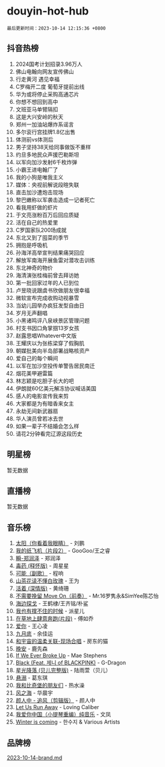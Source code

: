 # douyin-hot-hub

`最后更新时间：2023-10-14 12:15:36 +0800`

## 抖音热榜

1. 2024国考计划招录3.96万人
1. 佛山电翰向网友宣传佛山
1. 行走黄河 遇见幸福
1. C罗梅开二度 葡萄牙提前出线
1. 华为或将停止采购高通芯片
1. 你想不想回到高中
1. 文班亚马单臂隔扣
1. 这是大兴安岭的秋天
1. 郑州一加油站爆炸系谣言
1. 多尔衮行宫挂牌1.8亿出售
1. 体测前vs体测后
1. 男子坚持38天给同事做饭不重样
1. 约旦多地民众声援巴勒斯坦
1. 以军向加沙发射6千枚炸弹
1. 小霸王进电翰厂了
1. 我的小狗是唯我主义
1. 媒体：央视前解说段暄失联
1. 直击加沙遭炮击现场
1. 黎巴嫩称以军袭击造成一记者死亡
1. 看我用虾做的虾片
1. 于文亮涨粉百万后回应质疑
1. 活在自己的热爱里
1. C罗国家队200场成就
1. 东北又到了囤菜的季节
1. 拥抱是呼吸机
1. 孙海洋高举宣判结果痛哭回应
1. 解放军南海开展鱼雷对潜攻击训练
1. 东北神奇的物价
1. 海清演张桂梅前曾去拜访她
1. 第一批回家过年的人已到位
1. 卢昱晓说跟虞书欣做朋友很幸福
1. 微软宣布完成收购动视暴雪
1. 当幼儿园举办疯狂发型自由日
1. 岁月无声翻唱
1. 小黑诸鸣评八泉峡景区管理问题
1. 村支书因口角掌掴13岁女孩
1. 赵露思唱Whatever中文版
1. 王耀庆以为张栋梁穿了假胸肌
1. 朝媒批美向半岛部署战略核资产
1. 爱自己的每个瞬间
1. 以军在加沙空投传单警告居民南迁
1. 烟花美甲避雷篇
1. 林志颖是吃胆子长大的吧
1. 伊朗就60亿美元解冻协议喊话美国
1. 感人的电影宣传我来剪
1. 大家都是为有暗香来女主
1. 永劫无间新武器扇
1. 华人演员曾若冰去世
1. 如果一辈子不结婚会怎么样
1. 请花2分钟看完辽源这段历史

## 明星榜

暂无数据

## 直播榜

暂无数据

## 音乐榜

1. [太阳（你看着我眼睛）](https://sf3-cdn-tos.douyinstatic.com/obj/tos-cn-ve-2774/ogWbyIQnlBFImVbeDocRdCIYtBHlbJXgfZMvgz) - 刘鹏
1. [我的纸飞机（片段2）](https://sf3-cdn-tos.douyinstatic.com/obj/tos-cn-ve-2774/oM2ZrKcg2CD5AeRB2gkeXOFB1IxAGJdZPazYHf) - GooGoo/王之睿
1. [瞬-郑润泽](https://sf6-cdn-tos.douyinstatic.com/obj/tos-cn-ve-2774/oYXHIohzvbNAzBhHgyksWpRM4bfkDsBdBDAynw) - 郑润泽
1. [毒药 (释怀版)](https://sf3-cdn-tos.douyinstatic.com/obj/tos-cn-ve-2774/oYILMEAzspdZBIzy4frJNB8ZHPHWAhiwowd4Ad) - 周星星
1. [可能（副歌）](https://sf3-cdn-tos.douyinstatic.com/obj/tos-cn-ve-2774/cde1731888894259b333569393c2fb51) - 程响
1. [山茶花读不懂白玫瑰](https://sf6-cdn-tos.douyinstatic.com/obj/tos-cn-ve-2774/osfn8B7DktrRHEPJgPCfDbw7QDQEkwC16BxZg9) - 王为
1. [活着 (深情版)](https://sf6-cdn-tos.douyinstatic.com/obj/tos-cn-ve-2774/oY8r2TelECK2BPZbDCj8xZKBQfPbwQyCt1cggn) - 黄绮珊
1. [不需要挽留 Move On（前奏）](https://sf3-cdn-tos.douyinstatic.com/obj/tos-cn-ve-2774/ooCBhgCCkF4nExzQL9WZSUbitfA8IsDkgQIYhe) - Mr.16罗隽永&SimYee陈芯怡
1. [海边探戈](https://sf3-cdn-tos.douyinstatic.com/obj/tos-cn-ve-2774/os9gE0VQCGqt6VQkZDyBBYvfSDY0QFe3vVmubn) - 王鹤棣/王齐铭/朴鲨
1. [我也有撑不住的时候](https://sf3-cdn-tos.douyinstatic.com/obj/tos-cn-ve-2774/okmtBE1dkIBhwxeiBJeDgQnQtICZWIJUI2bjQr) - 派星儿
1. [在草地上肆意奔跑(片段)](https://sf3-cdn-tos.douyinstatic.com/obj/tos-cn-ve-2774/8831d494742f45dabdfa8adb8b817259) - 傅如乔
1. [爱你](https://sf3-cdn-tos.douyinstatic.com/obj/tos-cn-ve-2774/oEfyTFYX4gOL9DMKAJebDCAASw8hYVIXz1nYaf) - 王心凌
1. [九月底](https://sf6-cdn-tos.douyinstatic.com/obj/tos-cn-ve-2774/oMfewG4PDTFhF8iz3OGQ7ABH5i6fCgnMaoCbzZ) - 余佳运
1. [和宇宙的温柔关联-现场合唱](https://sf3-cdn-tos.douyinstatic.com/obj/tos-cn-ve-2774/o0hONGDYQBgk0e5bqDeQOonVmncA6tC2nBwZLT) - 房东的猫
1. [晚安](https://sf6-cdn-tos.douyinstatic.com/obj/tos-cn-ve-2774/a724c5e224464218839820f4e4fd632f) - 鹿先森
1. [If We Ever Broke Up](https://sf6-cdn-tos.douyinstatic.com/obj/tos-cn-ve-2774/o8onj5HDk0ImtBmO0URBfeyCDXQJMYkQ1gb8Zy) - Mae Stephens
1. [Black (Feat. 제니 of BLACKPINK)](https://sf6-cdn-tos.douyinstatic.com/obj/tos-cn-ve-2774/2eb92e2debbe4fe0a552bc099aef7f28) - G-Dragon
1. [星光降落 (贝儿完整版)](https://sf3-cdn-tos.douyinstatic.com/obj/tos-cn-ve-2774/okwB9hAwyAtsFFkFBzAX1hOOfQuIoMNs0W2Mwr) - 陆雨萱（贝儿）
1. [悬溺](https://sf6-cdn-tos.douyinstatic.com/obj/tos-cn-ve-2774/f3b6cc53d2e944beb7094a3ff01b4e03) - 葛东琪
1. [我和比奇堡的朋友们](https://sf3-cdn-tos.douyinstatic.com/obj/tos-cn-ve-2774/f0505db981ea4a6d91453a15924a82aa) - 热水澡
1. [风之海](https://sf3-cdn-tos.douyinstatic.com/obj/tos-cn-ve-2774/oInqZ2gFbCQvB6wZNnZlJpBcfDBQ8t1e1XwYAi) - 华晨宇
1. [颜人中 - 追风（剪辑版）](https://sf3-cdn-tos.douyinstatic.com/obj/tos-cn-ve-2774/9107f711ded6416ab3279a81d71597f7) - 颜人中
1. [Let Us Run Away](https://sf6-cdn-tos.douyinstatic.com/obj/tos-cn-ve-2774/a9a280d910044fb0b9f4f74b0b27e854) - Loving Caliber
1. [我爱你中国（小提琴重编）纯音乐](https://sf3-cdn-tos.douyinstatic.com/obj/tos-cn-ve-2774/362de867442c4051acadb0a43fd60af8) - 文凤
1. [Winter is coming](https://sf3-cdn-tos.douyinstatic.com/obj/tos-cn-ve-2774/0a6c12efb2d84f2ba9a243d4e1eebb4e) - 한수지 & Various Artists

## 品牌榜

[2023-10-14-brand.md](2023-10-14-brand.md)
